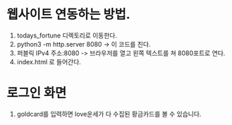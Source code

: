 # 웹사이트 연동하는 방법.
1. todays_fortune 디렉토리로 이동한다.
2. python3 -m http.server 8080  -> 이 코드를 친다.
3. 퍼블릭 IPv4 주소:8080 -> 브라우저를 열고 왼쪽 텍스트를 쳐 8080포트로 연다.
4. index.html 로 들어간다.

# 로그인 화면
1. goldcard를 입력하면 love운세가 다 수집된 황금카드를 볼 수 있습니다.
